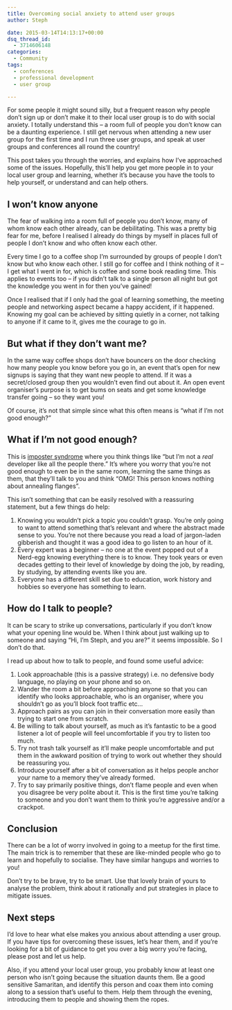 ```yaml
---
title: Overcoming social anxiety to attend user groups
author: Steph

date: 2015-03-14T14:13:17+00:00
dsq_thread_id:
  - 3714606148
categories:
  - Community
tags:
  - conferences
  - professional development
  - user group

---
```

For some people it might sound silly, but a frequent reason why people don&#8217;t sign up or don&#8217;t make it to their local user group is to do with social anxiety. I totally understand this &#8211; a room full of people you don&#8217;t know can be a daunting experience. I still get nervous when attending a new user group for the first time and I run three user groups, and speak at user groups and conferences all round the country!

This post takes you through the worries, and explains how I&#8217;ve approached some of the issues. Hopefully, this&#8217;ll help you get more people in to your local user group and learning, whether it&#8217;s because you have the tools to help yourself, or understand and can help others.
  
<!--more-->

## I won&#8217;t know anyone

The fear of walking into a room full of people you don&#8217;t know, many of whom know each other already, can be debilitating. This was a pretty big fear for me, before I realised I already do things by myself in places full of people I don&#8217;t know and who often know each other.

Every time I go to a coffee shop I&#8217;m surrounded by groups of people I don&#8217;t know but who know each other. I still go for coffee and I think nothing of it &#8211; I get what I went in for, which is coffee and some book reading time. This applies to events too &#8211; if you didn&#8217;t talk to a single person all night but got the knowledge you went in for then you&#8217;ve gained!

Once I realised that if I only had the goal of learning something, the meeting people and networking aspect became a happy accident, if it happened. Knowing my goal can be achieved by sitting quietly in a corner, not talking to anyone if it came to it, gives me the courage to go in.

## But what if they don&#8217;t want me?

In the same way coffee shops don&#8217;t have bouncers on the door checking how many people you know before you go in, an event that&#8217;s open for new signups is saying that they want new people to attend. If it was a secret/closed group then you wouldn&#8217;t even find out about it. An open event organiser&#8217;s purpose is to get bums on seats and get some knowledge transfer going &#8211; so they want you!

Of course, it&#8217;s not that simple since what this often means is &#8220;what if I&#8217;m not good enough?&#8221;

## What if I&#8217;m not good enough?

This is [imposter syndrome][1] where you think things like &#8220;but I&#8217;m not a _real_ developer like all the people there.&#8221; It&#8217;s where you worry that you&#8217;re not good enough to even be in the same room, learning the same things as them, that they&#8217;ll talk to you and think &#8220;OMG! This person knows nothing about annealing flanges&#8221;.

This isn&#8217;t something that can be easily resolved with a reassuring statement, but a few things do help:

  1. Knowing you wouldn&#8217;t pick a topic you couldn&#8217;t grasp. You&#8217;re only going to want to attend something that&#8217;s relevant and where the abstract made sense to you. You&#8217;re not there because you read a load of jargon-laden gibberish and thought it was a good idea to go listen to an hour of it. 
  2. Every expert was a beginner &#8211; no one at the event popped out of a Nerd-egg knowing everything there is to know. They took years or even decades getting to their level of knowledge by doing the job, by reading, by studying, by attending events like you are.
  3. Everyone has a different skill set due to education, work history and hobbies so everyone has something to learn.

## How do I talk to people?

It can be scary to strike up conversations, particularly if you don&#8217;t know what your opening line would be. When I think about just walking up to someone and saying &#8220;Hi, I&#8217;m Steph, and you are?&#8221; it seems impossible. So I don&#8217;t do that.

I read up about how to talk to people, and found some useful advice:

  1. Look approachable (this is a passive strategy) i.e. no defensive body language, no playing on your phone and so on.
  2. Wander the room a bit before approaching anyone so that you can identify who looks approachable, who is an organiser, where you shouldn&#8217;t go as you&#8217;ll block foot traffic etc&#8230;
  3. Approach pairs as you can join in their conversation more easily than trying to start one from scratch.
  4. Be willing to talk about yourself, as much as it&#8217;s fantastic to be a good listener a lot of people will feel uncomfortable if you try to listen too much.
  5. Try not trash talk yourself as it&#8217;ll make people uncomfortable and put them in the awkward position of trying to work out whether they should be reassuring you.
  6. Introduce yourself after a bit of conversation as it helps people anchor your name to a memory they&#8217;ve already formed.
  7. Try to say primarily positive things, don&#8217;t flame people and even when you disagree be very polite about it. This is the first time you&#8217;re talking to someone and you don&#8217;t want them to think you&#8217;re aggressive and/or a crackpot.

## Conclusion

There can be a lot of worry involved in going to a meetup for the first time. The main trick is to remember that these are like-minded people who go to learn and hopefully to socialise. They have similar hangups and worries to you!

Don&#8217;t try to be brave, try to be smart. Use that lovely brain of yours to analyse the problem, think about it rationally and put strategies in place to mitigate issues.

## Next steps

I&#8217;d love to hear what else makes you anxious about attending a user group. If you have tips for overcoming these issues, let&#8217;s hear them, and if you&#8217;re looking for a bit of guidance to get you over a big worry you&#8217;re facing, please post and let us help.

Also, if you attend your local user group, you probably know at least one person who isn&#8217;t going because the situation daunts them. Be a good sensitive Samaritan, and identify this person and coax them into coming along to a session that&#8217;s useful to them. Help them through the evening, introducing them to people and showing them the ropes.

 [1]: http://www.forbes.com/sites/margiewarrell/2014/04/03/impostor-syndrome/